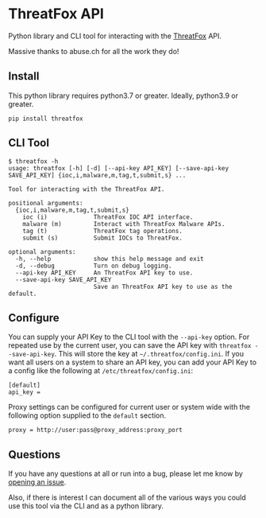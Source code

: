 # ThreatFox API

Python library and CLI tool for interacting with the [ThreatFox](https://threatfox.abuse.ch/) API.

Massive thanks to abuse.ch for all the work they do!

## Install

This python library requires python3.7 or greater. Ideally, python3.9 or greater.

```
pip install threatfox
```

## CLI Tool

```console
$ threatfox -h
usage: threatfox [-h] [-d] [--api-key API_KEY] [--save-api-key SAVE_API_KEY] {ioc,i,malware,m,tag,t,submit,s} ...

Tool for interacting with the ThreatFox API.

positional arguments:
  {ioc,i,malware,m,tag,t,submit,s}
    ioc (i)             ThreatFox IOC API interface.
    malware (m)         Interact with ThreatFox Malware APIs.
    tag (t)             ThreatFox tag operations.
    submit (s)          Submit IOCs to ThreatFox.

optional arguments:
  -h, --help            show this help message and exit
  -d, --debug           Turn on debug logging.
  --api-key API_KEY     An ThreatFox API key to use.
  --save-api-key SAVE_API_KEY
                        Save an ThreatFox API key to use as the default.
```

## Configure

You can supply your API Key to the CLI tool with the `--api-key` option. For repeated use by the current user, you can save the API key with `threatfox --save-api-key`. This will store the key at `~/.threatfox/config.ini`. If you want all users on a system to share an API key, you can add your API Key to a config like the following at `/etc/threatfox/config.ini`:

```
[default]
api_key = 
```

Proxy settings can be configured for current user or system wide with the following option supplied to the `default` section.

```
proxy = http://user:pass@proxy_address:proxy_port
```

## Questions

If you have any questions at all or run into a bug, please let me know by [opening an issue](https://github.com/seanmcfeely/ThreatFox/issues).

Also, if there is interest I can document all of the various ways you could use this tool via the CLI and as a python library.